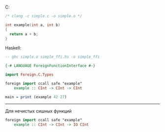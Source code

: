 C:
```c
/* clang -c simple.c -o simple.o */

int example(int a, int b)
{
  return a + b;
}
```
Haskell:
```haskell
-- ghc simple.o simple_ffi.hs -o simple_ffi

{-# LANGUAGE ForeignFunctionInterface #-}

import Foreign.C.Types

foreign import ccall safe "example" 
    example :: CInt -> CInt -> CInt

main = print (example 42 27)
```

---

Для нечистых сишных функций 
```haskell
foreign import ccall safe "example" 
    example :: CInt -> CInt -> IO CInt
```